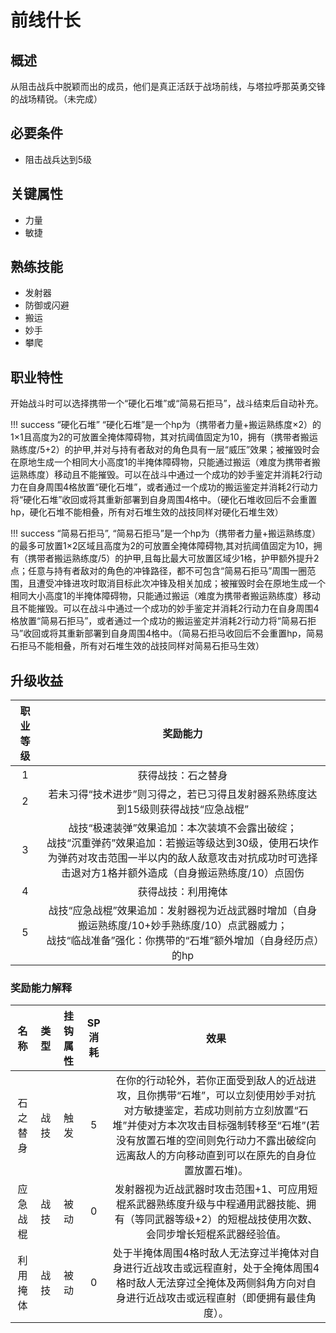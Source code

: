 # 前线什长

## 概述

从阻击战兵中脱颖而出的成员，他们是真正活跃于战场前线，与塔拉呼那英勇交锋的战场精锐。（未完成）

## 必要条件

* 阻击战兵达到5级

## 关键属性

* 力量
* 敏捷

## 熟练技能
 
* 发射器
* 防御或闪避
* 搬运
* 妙手
* 攀爬

## 职业特性

开始战斗时可以选择携带一个“硬化石堆”或“简易石拒马”，战斗结束后自动补充。

!!! success “硬化石堆”
    “硬化石堆”是一个hp为（携带者力量+搬运熟练度×2）的1×1且高度为2的可放置全掩体障碍物，其对抗阈值固定为10，拥有（携带者搬运熟练度/5+2）的护甲,并对与持有者敌对的角色具有一层“威压”效果；被摧毁时会在原地生成一个相同大小高度1的半掩体障碍物，只能通过搬运（难度为携带者搬运熟练度）移动且不能摧毁。可以在战斗中通过一个成功的妙手鉴定并消耗2行动力在自身周围4格放置“硬化石堆”，或者通过一个成功的搬运鉴定并消耗2行动力将“硬化石堆”收回或将其重新部署到自身周围4格中。（硬化石堆收回后不会重置hp，硬化石堆不能相叠，所有对石堆生效的战技同样对硬化石堆生效）

!!! success “简易石拒马”,
    “简易石拒马”是一个hp为（携带者力量+搬运熟练度）的最多可放置1×2区域且高度为2的可放置全掩体障碍物,其对抗阈值固定为10，拥有（携带者搬运熟练度/5）的护甲,且每比最大可放置区域少1格，护甲额外提升2点；任意与持有者敌对的角色的冲锋路径，都不可包含“简易石拒马”周围一圈范围，且遭受冲锋进攻时取消目标此次冲锋及相关加成；被摧毁时会在原地生成一个相同大小高度1的半掩体障碍物，只能通过搬运（难度为携带者搬运熟练度）移动且不能摧毁。可以在战斗中通过一个成功的妙手鉴定并消耗2行动力在自身周围4格放置“简易石拒马”，或者通过一个成功的搬运鉴定并消耗2行动力将“简易石拒马”收回或将其重新部署到自身周围4格中。（简易石拒马收回后不会重置hp，简易石拒马不能相叠，所有对石堆生效的战技同样对简易石拒马生效）

## 升级收益

职业等级|奖励能力
:--:|:--:
1|获得战技：石之替身
2|若未习得“技术进步”则习得之，若已习得且发射器系熟练度达到15级则获得战技“应急战棍”
3|战技“极速装弹”效果追加：本次装填不会露出破绽；<br>战技“沉重弹药”效果追加：若搬运等级达到30级，使用石块作为弹药对攻击范围一半以内的敌人敌意攻击对抗成功时可选择击退对方1格并额外造成（自身搬运熟练度/10）点固伤
4|获得战技：利用掩体
5|战技“应急战棍”效果追加：发射器视为近战武器时增加（自身搬运熟练度/10+妙手熟练度/10）点武器威力；<br>战技“临战准备”强化：你携带的“石堆”额外增加（自身经历点）的hp

### 奖励能力解释

名称|类型|挂钩属性|SP消耗|效果
:--:|:--:|:--:|:--:|:--:
石之替身|战技|触发|5|在你的行动轮外，若你正面受到敌人的近战进攻，且你携带“石堆”，可以立刻使用妙手对抗对方敏捷鉴定，若成功则前方立刻放置“石堆”并使对方本次攻击目标强制转移至“石堆”(若没有放置石堆的空间则免行动力不露出破绽向远离敌人的方向移动直到可以在原先的自身位置放置石堆)。
应急战棍|战技|被动|0|发射器视为近战武器时攻击范围+1、可应用短棍系武器熟练度升级与中程通用武器技能、拥有（等同武器等级+2）的短棍战技使用次数、会同步增长短棍系武器经验值。
利用掩体|战技|被动|0|处于半掩体周围4格时敌人无法穿过半掩体对自身进行近战攻击或远程直射，处于全掩体周围4格时敌人无法穿过全掩体及两侧斜角方向对自身进行近战攻击或远程直射（即便拥有最佳角度）。